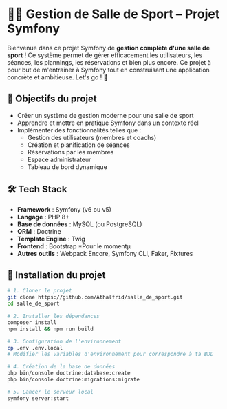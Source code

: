 # 🏋️‍♂️ Gestion de Salle de Sport – Projet Symfony

Bienvenue dans ce projet Symfony de **gestion complète d'une salle de sport** ! Ce système permet de gérer efficacement les utilisateurs, les séances, les plannings, les réservations et bien plus encore. Ce projet à pour but de m'entrainer à Symfony tout en construisant une application concrète et ambitieuse. Let's go ! 🚀

## 🧠 Objectifs du projet

- Créer un système de gestion moderne pour une salle de sport
- Apprendre et mettre en pratique Symfony dans un contexte réel
- Implémenter des fonctionnalités telles que :
  - Gestion des utilisateurs (membres et coachs)
  - Création et planification de séances
  - Réservations par les membres
  - Espace administrateur
  - Tableau de bord dynamique

## 🛠️ Tech Stack

- **Framework** : Symfony (v6 ou v5)
- **Langage** : PHP 8+
- **Base de données** : MySQL (ou PostgreSQL)
- **ORM** : Doctrine
- **Template Engine** : Twig
- **Frontend** : Bootstrap *Pour le momentµ
- **Autres outils** : Webpack Encore, Symfony CLI, Faker, Fixtures

## 🚀 Installation du projet

```bash
# 1. Cloner le projet
git clone https://github.com/Athalfrid/salle_de_sport.git
cd salle_de_sport

# 2. Installer les dépendances
composer install
npm install && npm run build

# 3. Configuration de l'environnement
cp .env .env.local
# Modifier les variables d'environnement pour correspondre à ta BDD

# 4. Création de la base de données
php bin/console doctrine:database:create
php bin/console doctrine:migrations:migrate

# 5. Lancer le serveur local
symfony server:start

